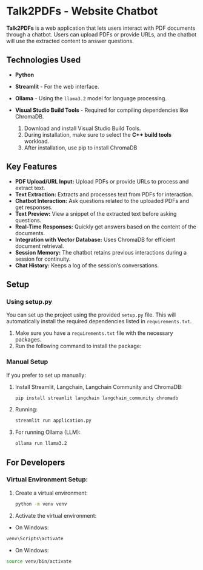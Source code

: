 # Talk2PDFs - Website Chatbot

**Talk2PDFs** is a web application that lets users interact with PDF documents through a chatbot. Users can upload PDFs or provide URLs, and the chatbot will use the extracted content to answer questions.

## Technologies Used

- **Python**
- **Streamlit** - For the web interface.
- **Ollama** - Using the `llama3.2` model for language processing.
- **Visual Studio Build Tools** - Required for compiling dependencies like ChromaDB.

  1. Download and install Visual Studio Build Tools.
  2. During installation, make sure to select the **C++ build tools** workload.
  3. After installation, use pip to install ChromaDB

## Key Features

- **PDF Upload/URL Input:** Upload PDFs or provide URLs to process and extract text.
- **Text Extraction:** Extracts and processes text from PDFs for interaction.
- **Chatbot Interaction:** Ask questions related to the uploaded PDFs and get responses.
- **Text Preview:** View a snippet of the extracted text before asking questions.
- **Real-Time Responses:** Quickly get answers based on the content of the documents.
- **Integration with Vector Database:** Uses ChromaDB for efficient document retrieval.
- **Session Memory:** The chatbot retains previous interactions during a session for continuity.
- **Chat History:** Keeps a log of the session’s conversations.

## Setup

### Using setup.py

You can set up the project using the provided `setup.py` file. This will automatically install the required dependencies listed in `requirements.txt`.

1. Make sure you have a `requirements.txt` file with the necessary packages.
2. Run the following command to install the package:

### Manual Setup

If you prefer to set up manually:

1. Install Streamlit, Langchain, Langchain Community and ChromaDB:

   ```bash
   pip install streamlit langchain langchain_community chromadb
   ```

2. Running:

   ```bash
   streamlit run application.py
   ```

3. For running Ollama (LLM):

   ```bash
   ollama run llama3.2
   ```

## For Developers

### Virtual Environment Setup:

1. Create a virtual environment:

   ```bash
   python -m venv venv
   ```

2. Activate the virtual environment:

- On Windows:

```bash
venv\Scripts\activate
```

- On Windows:

```bash
source venv/bin/activate
```
